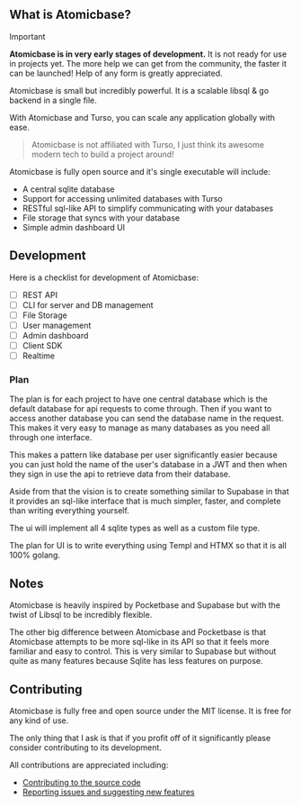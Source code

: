 
## What is Atomicbase?

> [!IMPORTANT]  
> **Atomicbase is in very early stages of development.** It is not ready for use in projects yet.
> The more help we can get from the community, the faster it can be launched! Help of any form is greatly appreciated.

Atomicbase is small but incredibly powerful. It is a scalable libsql & go backend in a single file.

With Atomicbase and Turso, you can scale any application globally with ease.

> Atomicbase is not affiliated with Turso, I just think its awesome modern tech to build a project around!

Atomicbase is fully open source and it's single executable will include:
- A central sqlite database
- Support for accessing unlimited databases with Turso
- RESTful sql-like API to simplify communicating with your databases
- File storage that syncs with your database
- Simple admin dashboard UI

## Development

Here is a checklist for development of Atomicbase:
- [ ] REST API
- [ ] CLI for server and DB management
- [ ] File Storage
- [ ] User management
- [ ] Admin dashboard
- [ ] Client SDK
- [ ] Realtime

### Plan

The plan is for each project to have one central database which is the default database for api requests to come through. Then if you want to access another database you can send the database name in the request. This makes it very easy to manage as many databases as you need all through one interface.

This makes a pattern like database per user significantly easier because you can just hold the name of the user's database in a JWT and then when they sign in use the api to retrieve data from their database.

Aside from that the vision is to create something similar to Supabase in that it provides an sql-like interface that is much simpler, faster, and complete than writing everything yourself.

The ui will implement all 4 sqlite types as well as a custom file type.

The plan for UI is to write everything using Templ and HTMX so that it is all 100% golang.

## Notes

Atomicbase is heavily inspired by Pocketbase and Supabase but with the twist of Libsql to be incredibly flexible.

The other big difference between Atomicbase and Pocketbase is that Atomicbase attempts to be more sql-like in its API so that it feels more familiar and easy to control. This is very similar to Supabase but without quite as many features because Sqlite has less features on purpose.

## Contributing

Atomicbase is fully free and open source under the MIT license. It is free for any kind of use.

The only thing that I ask is that if you profit off of it significantly please consider contributing to its development.

All contributions are appreciated including:
- [Contributing to the source code](https://github.com/joe-ervin05/atomicbase/blob/main/CONTRIBUTING.MD)
- [Reporting issues and suggesting new features](https://github.com/joe-ervin05/atomicbase/issues)